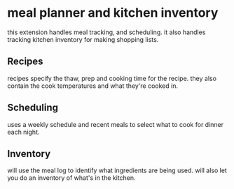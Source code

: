 # meal planner and kitchen inventory

this extension handles meal tracking, and scheduling. it also handles tracking kitchen inventory for making shopping lists.

## Recipes

recipes specify the thaw, prep and cooking time for the recipe. they also contain the cook temperatures and what they're cooked in.

## Scheduling

uses a weekly schedule and recent meals to select what to cook for dinner each night.

## Inventory

will use the meal log to identify what ingredients are being used. will also let you do an inventory of what's in the kitchen.
